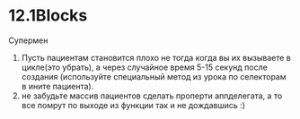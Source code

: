 # 12.1Blocks
Супермен

1. Пусть пациентам становится плохо не тогда когда вы их вызываете в цикле(это убрать), а через случайное время 5-15 секунд после создания (используйте специальный метод из урока по селекторам в ините пациента).
2. не забудьте массив пациентов сделать проперти аппделегата, а то все помрут по выходе из функции так и не дождавшись :)
